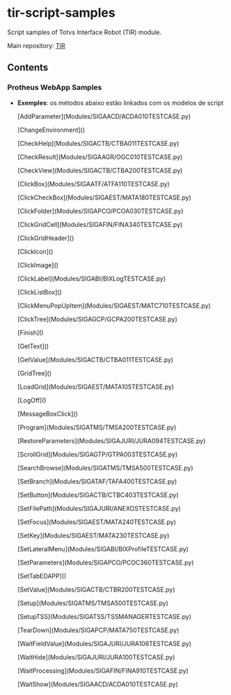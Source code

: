 # tir-script-samples

Script samples of Totvs Interface Robot (TIR) module.

Main repository: [TIR](https://github.com/totvs/tir)

## Contents

### Protheus WebApp Samples

- **Exemples**: os métodos abaixo estão linkados com os modelos de script

    <p>[AddParameter](Modules/SIGAACD/ACDA010TESTCASE.py)</p>
    <p>[ChangeEnvironment]()</p>
    <p>[CheckHelp](Modules/SIGACTB/CTBA011TESTCASE.py)</p>
    <p>[CheckResult](Modules/SIGAAGR/OGC010TESTCASE.py)</p>
    <p>[CheckView](Modules/SIGACTB/CTBA200TESTCASE.py)</p>
    <p>[ClickBox](Modules/SIGAATF/ATFA110TESTCASE.py)</p>
    <p>[ClickCheckBox](Modules/SIGAEST/MATA180TESTCASE.py)</p>
    <p>[ClickFolder](Modules/SIGAPCO/PCOA030TESTCASE.py)</p>
    <p>[ClickGridCell](Modules/SIGAFIN/FINA340TESTCASE.py)</p>
    <p>[ClickGridHeader]()</p>
    <p>[ClickIcon]()</p>
    <p>[ClickImage]()</p>
    <p>[ClickLabel](Modules/SIGABI/BIXLogTESTCASE.py)</p>
    <p>[ClickListBox]()</p>
    <p>[ClickMenuPopUpItem](Modules/SIGAEST/MATC710TESTCASE.py)
    <p>[ClickTree](Modules/SIGAGCP/GCPA200TESTCASE.py)
    <p>[Finish]()
    <p>[GetText]()
    <p>[GetValue](Modules/SIGACTB/CTBA011TESTCASE.py)
    <p>[GridTree]()
    <p>[LoadGrid](Modules/SIGAEST/MATA105TESTCASE.py)
    <p>[LogOff]()
    <p>[MessageBoxClick]()
    <p>[Program](Modules/SIGATMS/TMSA200TESTCASE.py)
    <p>[RestoreParameters](Modules/SIGAJURI/JURA094TESTCASE.py)
    <p>[ScrollGrid](Modules/SIGAGTP/GTPA003TESTCASE.py)
    <p>[SearchBrowse](Modules/SIGATMS/TMSA500TESTCASE.py)
    <p>[SetBranch](Modules/SIGATAF/TAFA400TESTCASE.py)
    <p>[SetButton](Modules/SIGACTB/CTBC403TESTCASE.py)
    <p>[SetFilePath](Modules/SIGAJURI/ANEXOSTESTCASE.py)
    <p>[SetFocus](Modules/SIGAEST/MATA240TESTCASE.py)
    <p>[SetKey](Modules/SIGAEST/MATA230TESTCASE.py)
    <p>[SetLateralMenu](Modules/SIGABI/BIXProfileTESTCASE.py)
    <p>[SetParameters](Modules/SIGAPCO/PCOC360TESTCASE.py)
    <p>[SetTabEDAPP]()
    <p>[SetValue](Modules/SIGACTB/CTBR200TESTCASE.py)
    <p>[Setup](Modules/SIGATMS/TMSA500TESTCASE.py)
    <p>[SetupTSS](Modules/SIGATSS/TSSMANAGERTESTCASE.py)
    <p>[TearDown](Modules/SIGAPCP/MATA750TESTCASE.py)
    <p>[WaitFieldValue](Modules/SIGAJURI/JURA106TESTCASE.py)
    <p>[WaitHide](Modules/SIGAJURI/JURA100TESTCASE.py)
    <p>[WaitProcessing](Modules/SIGAFIN/FINA910TESTCASE.py)
    <p>[WaitShow](Modules/SIGAACD/ACDA010TESTCASE.py)